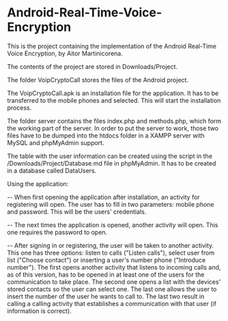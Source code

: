 # Android-Real-Time-Voice-Encryption

This is the project containing the implementation of the Android Real-Time Voice Encryption, by Aitor Martinicorena.

The contents of the project are stored in Downloads/Project.

The folder VoipCryptoCall stores the files of the Android project.

The VoipCryptoCall.apk is an installation file for the application. It has to be transferred to the mobile phones and selected. This will start the installation process.

The folder server contains the files index.php and methods.php, which form the working part of the server. In order to put the server to work, those two files have to be dumped into the htdocs folder in a XAMPP server with MySQL and phpMyAdmin support. 

The table with the user information can be created using the script in the /Downloads/Project/Database.md file in phpMyAdmin. It has to be created in a database called DataUsers. 

Using the application:

-- When first opening the application after installation, an activity for registering will open. The user has to fill in two parameters: mobile phone and password. This will be the users' credentials. 

-- The next times the application is opened, another activity will open. This one requires the password to open.

-- After signing in or registering, the user will be taken to another activity. This one has three options: listen to calls ("Listen calls"), select user from list ("Choose contact") or inserting a user's number phone ("Introduce number"). The first opens another activity that listens to incoming calls and, as of this version, has to be opened in at least one of the users for the communication to take place. The second one opens a list with the devices' stored contacts so the user can select one. The last one allows the user to insert the number of the user he wants to call to. The last two result in calling a calling activity that establishes a communication with that user (if information is correct).
